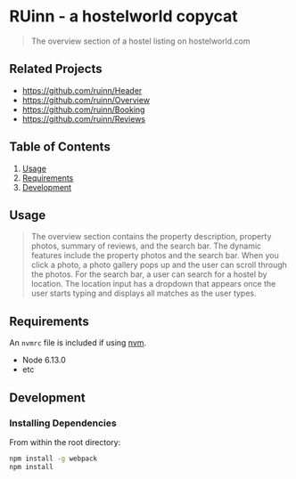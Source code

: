 # RUinn - a hostelworld copycat

> The overview section of a hostel listing on hostelworld.com

## Related Projects

  - https://github.com/ruinn/Header
  - https://github.com/ruinn/Overview
  - https://github.com/ruinn/Booking
  - https://github.com/ruinn/Reviews

## Table of Contents

1. [Usage](#Usage)
1. [Requirements](#requirements)
1. [Development](#development)

## Usage

> The overview section contains the property description, property photos, summary of reviews, and the search bar. The dynamic features include the property photos and the search bar. When you click a photo, a photo gallery pops up and the user can scroll through the photos. For the search bar, a user can search for a hostel by location. The location input has a dropdown that appears once the user starts typing and displays all matches as the user types.

## Requirements

An `nvmrc` file is included if using [nvm](https://github.com/creationix/nvm).

- Node 6.13.0
- etc

## Development

### Installing Dependencies

From within the root directory:

```sh
npm install -g webpack
npm install
```

